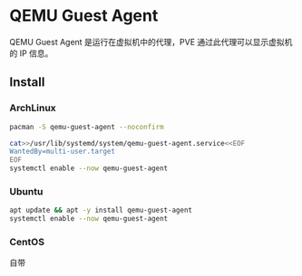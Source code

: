 # QEMU Guest Agent

QEMU Guest Agent 是运行在虚拟机中的代理，PVE 通过此代理可以显示虚拟机的 IP 信息。

## Install

### ArchLinux

```sh
pacman -S qemu-guest-agent --noconfirm

cat>>/usr/lib/systemd/system/qemu-guest-agent.service<<EOF
WantedBy=multi-user.target
EOF
systemctl enable --now qemu-guest-agent
```

### Ubuntu

```sh
apt update && apt -y install qemu-guest-agent
systemctl enable --now qemu-guest-agent
```

### CentOS

自带
